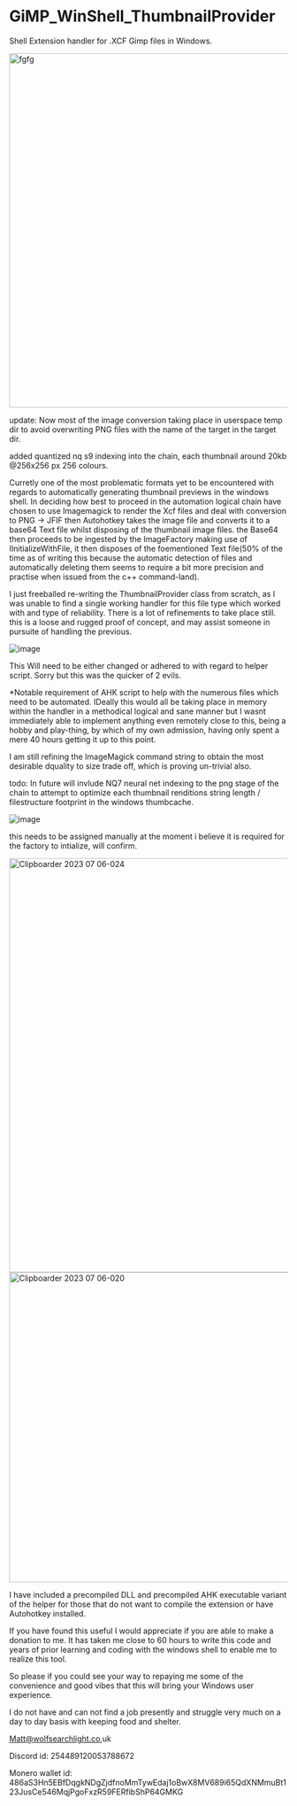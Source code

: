 # GiMP_WinShell_ThumbnailProvider
Shell Extension handler for .XCF Gimp files in Windows.

<img width="640" alt="fgfg" src="https://github.com/wolfman616/GiMP_WinShell_ThumbnailProvider/assets/62726599/adb0c117-5cb7-465c-9c06-732b3fe53cbe">

update:
Now most of the image conversion taking place in userspace temp dir to avoid overwriting PNG files with the name of the target in the target dir.

added quantized nq s9 indexing into the chain, each thumbnail around 20kb @256x256 px 256 colours.

Curretly one of the most problematic formats yet to be encountered with regards to automatically generating thumbnail previews in the windows shell.
In deciding how best to proceed in the automation logical chain have chosen to use Imagemagick to render the Xcf files and deal with conversion to PNG -> JFIF then Autohotkey takes the image file and converts it to a base64 Text file whilst disposing of the thumbnail image files. the Base64 then proceeds to be ingested by the ImageFactory making use of IInitializeWithFile, it then disposes of the foementioned Text file(50% of the time as of writing this because the automatic detection of files and automatically deleting them seems to require a bit more precision and practise when issued from the c++ command-land). 

I just freeballed re-writing the ThumbnailProvider class from scratch, as I was unable to find a single working handler for this file type which worked with and type of reliability. There is a lot of refinements to take place still. this is a loose and rugged proof of concept, and may assist someone in pursuite of handling the previous.


![image](https://github.com/wolfman616/GiMP_WinShell_ThumbnailProvider/assets/62726599/22672782-56d6-4df1-a1a5-0b9dbd5c8c6b)

This Will need to be either changed or adhered to with regard to helper script. Sorry but this was the quicker of 2 evils.

*Notable requirement of AHK script to help with the numerous files which need to be automated. IDeally this would all be taking place in memory within the handler in a methodical logical and sane manner but I wasnt immediately able to implement anything even remotely close to this, being a hobby and play-thing, by which of my own admission, having only spent a mere 40 hours getting it up to this point.

I am still refining the ImageMagick command string to obtain the most desirable dquality to size trade off, which is proving un-trivial also.

todo:
In future will invlude NQ7 neural net indexing to the png stage of the chain to attempt to optimize each thumbnail renditions string length / filestructure footprint in the windows thumbcache.

![image](https://github.com/wolfman616/GiMP_WinShell_ThumbnailProvider/assets/62726599/7b16830d-8d07-415b-8130-9487187d416d)

this needs to be assigned manually at the moment i believe it is required for the factory to intialize, will confirm.

<img width="748" alt="Clipboarder 2023 07 06-024" src="https://github.com/wolfman616/GiMP_WinShell_ThumbnailProvider/assets/62726599/f89136ac-1b6d-48f6-8156-f91bcf1da228">

<img width="560" alt="Clipboarder 2023 07 06-020" src="https://github.com/wolfman616/GiMP_WinShell_ThumbnailProvider/assets/62726599/0040d80d-3d7c-438a-ae59-413dac5cc713">

I have included a precompiled DLL and precompiled AHK executable variant of the helper for those that do not want to compile the extension or have Autohotkey installed.

If you have found this useful I would appreciate if you are able to make a donation to me. It has taken me close to 60 hours to write this code and years of prior learning and coding with the windows shell to enable me to realize this tool. 

So please if you could see your way to repaying me some of the convenience and good vibes that this will bring your Windows user experience.

I do not have and can not find a job presently and struggle very much on a day to day basis with keeping food and shelter.

Matt@wolfsearchlight.co,uk

Discord id:
254489120053788672

Monero wallet id:
486aS3Hn5EBfDqgkNDgZjdfnoMmTywEdaj1oBwX8MV689i65QdXNMmuBt123JusCe546MqjPgoFxzR59FERfibShP64GMKG